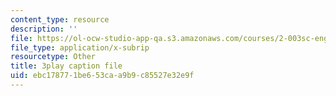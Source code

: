 ```yaml
---
content_type: resource
description: ''
file: https://ol-ocw-studio-app-qa.s3.amazonaws.com/courses/2-003sc-engineering-dynamics-fall-2011/ebc178771be653caa9b9c85527e32e9f_p9DHjoLS3GA.vtt
file_type: application/x-subrip
resourcetype: Other
title: 3play caption file
uid: ebc17877-1be6-53ca-a9b9-c85527e32e9f
---
```

